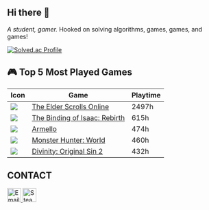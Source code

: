 ## Hi there 👋

<!--
**temraire117/temraire117** is a ✨ _special_ ✨ repository because its `README.md` (this file) appears on your GitHub profile.

Here are some ideas to get you started:

- 🔭 I’m currently working on ...
- 🌱 I’m currently learning ...
- 👯 I’m looking to collaborate on ...
- 🤔 I’m looking for help with ...
- 💬 Ask me about ...
- 📫 How to reach me: ...
- 😄 Pronouns: ...
- ⚡ Fun fact: ...
-->
*A student, gamer.*
Hooked on solving algorithms, games, games, and games!


[![Solved.ac Profile](http://mazassumnida.wtf/api/generate_badge?boj=ljh020517)](https://solved.ac/ljh020517)


## 🎮 Top 5 Most Played Games

| Icon | Game | Playtime |
|------|------|----------|
| ![](https://cdn.cloudflare.steamstatic.com/steam/apps/306130/capsule_184x69.jpg) | [The Elder Scrolls Online](https://store.steampowered.com/app/306130/The_Elder_Scrolls_Online/) | 2497h |
| ![](https://cdn.cloudflare.steamstatic.com/steam/apps/250900/capsule_184x69.jpg) | [The Binding of Isaac: Rebirth](https://store.steampowered.com/app/250900/The_Binding_of_Isaac_Rebirth/) | 615h |
| ![](https://cdn.cloudflare.steamstatic.com/steam/apps/290340/capsule_184x69.jpg) | [Armello](https://store.steampowered.com/app/290340/Armello/) | 474h |
| ![](https://cdn.cloudflare.steamstatic.com/steam/apps/582010/capsule_184x69.jpg) | [Monster Hunter: World](https://store.steampowered.com/app/582010/Monster_Hunter_World/) | 460h |
| ![](https://cdn.cloudflare.steamstatic.com/steam/apps/435150/capsule_184x69.jpg) | [Divinity: Original Sin 2](https://store.steampowered.com/app/435150/Divinity_Original_Sin_2__Definitive_Edition/) | 432h |




## CONTACT

<a href="mailto:temraire117@gmail.com">
  <img src="https://ssl.gstatic.com/ui/v1/icons/mail/rfr/gmail.ico" alt="EmailLink" width=32px>
</a>


<a href="https://steamcommunity.com/profiles/76561198391723816/">
  <img src="https://store.steampowered.com/favicon.ico" alt="SteamProfile" width=32px>
</a>   
<br>
<br>
